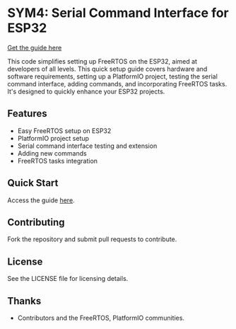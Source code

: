 # SYM4: Serial Command Interface for ESP32

[Get the guide here](https://symbola.co.uk/download/21/esp32/281/sym4.pdf)

This code simplifies setting up FreeRTOS on the ESP32, aimed at developers of all levels. This quick setup guide covers hardware and software requirements, setting up a PlatformIO project, testing the serial command interface, adding commands, and incorporating FreeRTOS tasks. It's designed to quickly enhance your ESP32 projects.

## Features

- Easy FreeRTOS setup on ESP32
- PlatformIO project setup
- Serial command interface testing and extension
- Adding new commands
- FreeRTOS tasks integration

## Quick Start

Access the guide [here](https://symbola.co.uk/download/21/esp32/281/sym4.pdf).

## Contributing

Fork the repository and submit pull requests to contribute.

## License

See the LICENSE file for licensing details.

## Thanks

- Contributors and the FreeRTOS, PlatformIO communities.

